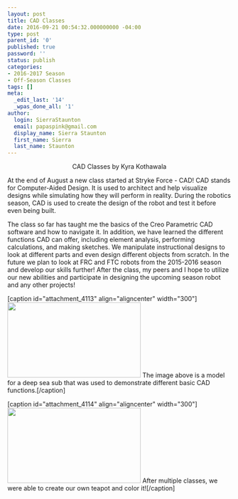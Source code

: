 ```yaml
---
layout: post
title: CAD Classes
date: 2016-09-21 00:54:32.000000000 -04:00
type: post
parent_id: '0'
published: true
password: ''
status: publish
categories:
- 2016-2017 Season
- Off-Season Classes
tags: []
meta:
  _edit_last: '14'
  _wpas_done_all: '1'
author:
  login: SierraStaunton
  email: papaspink@gmail.com
  display_name: Sierra Staunton
  first_name: Sierra
  last_name: Staunton
---
```

<p style="text-align: center;">CAD Classes by Kyra Kothawala</p>
<p>At the end of August a new class started at Stryke Force - CAD! CAD stands for Computer-Aided Design. It is used to architect and help visualize designs while simulating how they will perform in reality. During the robotics season, CAD is used to create the design of the robot and test it before even being built.</p>
<p>The class so far has taught me the basics of the Creo Parametric CAD software and how to navigate it. In addition, we have learned the different functions CAD can offer, including element analysis, performing calculations, and making sketches. We manipulate instructional designs to look at different parts and even design different objects from scratch. In the future we plan to look at FRC and FTC robots from the 2015-2016 season and develop our skills further! After the class, my peers and I hope to utilize our new abilities and participate in designing the upcoming season robot and any other projects!</p>
<p>[caption id="attachment_4113" align="aligncenter" width="300"]<a href="http://strykeforce.org/wp-content/uploads/2016/09/cad1.png"><img class="wp-image-4113 size-medium" src="{{ site.baseurl }}/assets/images/cad1-300x169.png" width="300" height="169" /></a> The image above is a model for a deep sea sub that was used to demonstrate different basic CAD functions.[/caption]</p>
<p>[caption id="attachment_4114" align="aligncenter" width="300"]<a href="http://strykeforce.org/wp-content/uploads/2016/09/cad2.png"><img class="wp-image-4114 size-medium" src="{{ site.baseurl }}/assets/images/cad2-300x169.png" width="300" height="169" /></a> After multiple classes, we were able to create our own teapot and color it![/caption]</p>
<p>&nbsp;</p>
